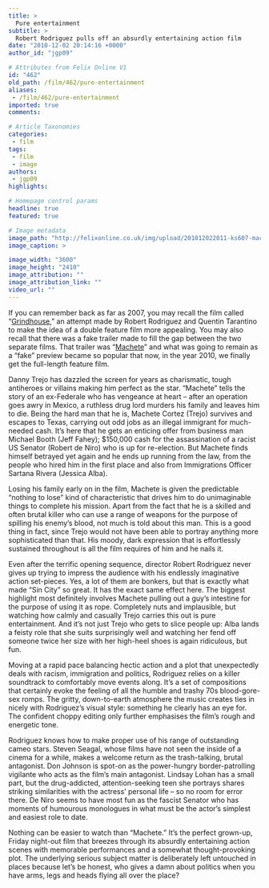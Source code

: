 ```yaml
---
title: >
  Pure entertainment
subtitle: >
  Robert Rodriguez pulls off an absurdly entertaining action film
date: "2010-12-02 20:14:16 +0000"
author_id: "jgp09"

# Attributes from Felix Online V1
id: "462"
old_path: /film/462/pure-entertainment
aliases:
 - /film/462/pure-entertainment
imported: true
comments:

# Article Taxonomies
categories:
 - film
tags:
 - film
 - image
authors:
 - jgp09
highlights:

# Homepage control params
headline: true
featured: true

# Image metadata
image_path: "http://felixonline.co.uk/img/upload/201012022011-ks607-machete.jpg"
image_caption: >

image_width: "3600"
image_height: "2410"
image_attribution: ""
image_attribution_link: ""
video_url: ""
---
```


If you can remember back as far as 2007, you may recall the film called “[Grindhouse](http://www.imdb.com/title/tt0462322/),” an attempt made by Robert Rodriguez and Quentin Tarantino to make the idea of a double feature film more appealing. You may also recall that there was a fake trailer made to fill the gap between the two separate films. That trailer was “[Machete](http://www.youtube.com/watch?v=hIxcVzwLR1k)” and what was going to remain as a “fake” preview became so popular that now, in the year 2010, we finally get the full-length feature film.

Danny Trejo has dazzled the screen for years as charismatic, tough antiheroes or villains making him perfect as the star. “Machete” tells the story of an ex-Federale who has vengeance at heart – after an operation goes awry in Mexico, a ruthless drug lord murders his family and leaves him to die. Being the hard man that he is, Machete Cortez (Trejo) survives and escapes to Texas, carrying out odd jobs as an illegal immigrant for much-needed cash. It’s here that he gets an enticing offer from business man Michael Booth (Jeff Fahey); $150,000 cash for the assassination of a racist US Senator (Robert de Niro) who is up for re-election. But Machete finds himself betrayed yet again and he ends up running from the law, from the people who hired him in the first place and also from Immigrations Officer Sartana Rivera (Jessica Alba).

Losing his family early on in the film, Machete is given the predictable “nothing to lose” kind of characteristic that drives him to do unimaginable things to complete his mission. Apart from the fact that he is a skilled and often brutal killer who can use a range of weapons for the purpose of spilling his enemy’s blood, not much is told about this man. This is a good thing in fact, since Trejo would not have been able to portray anything more sophisticated than that. His moody, dark expression that is effortlessly sustained throughout is all the film requires of him and he nails it.

Even after the terrific opening sequence, director Robert Rodriguez never gives up trying to impress the audience with his endlessly imaginative action set-pieces. Yes, a lot of them are bonkers, but that is exactly what made “Sin City” so great. It has the exact same effect here. The biggest highlight most definitely involves Machete pulling out a guy’s intestine for the purpose of using it as rope. Completely nuts and implausible, but watching how calmly and casually Trejo carries this out is pure entertainment. And it’s not just Trejo who gets to slice people up: Alba lands a feisty role that she suits surprisingly well and watching her fend off someone twice her size with her high-heel shoes is again ridiculous, but fun.

Moving at a rapid pace balancing hectic action and a plot that unexpectedly deals with racism, immigration and politics, Rodriguez relies on a killer soundtrack to comfortably move events along. It’s a set of compositions that certainly evoke the feeling of all the humble and trashy 70s blood-gore-sex romps. The gritty, down-to-earth atmosphere the music creates ties in nicely with Rodriguez’s visual style: something he clearly has an eye for. The confident choppy editing only further emphasises the film’s rough and energetic tone.

Rodriguez knows how to make proper use of his range of outstanding cameo stars. Steven Seagal, whose films have not seen the inside of a cinema for a while, makes a welcome return as the trash-talking, brutal antagonist. Don Johnson is spot-on as the power-hungry border-patrolling vigilante who acts as the film’s main antagonist. Lindsay Lohan has a small part, but the drug-addicted, attention-seeking teen she portrays shares striking similarities with the actress’ personal life – so no room for error there. De Niro seems to have most fun as the fascist Senator who has moments of humourous monologues in what must be the actor’s simplest and easiest role to date.

Nothing can be easier to watch than “Machete.” It’s the perfect grown-up, Friday night-out film that breezes through its absurdly entertaining action scenes with memorable performances and a somewhat thought-provoking plot. The underlying serious subject matter is deliberately left untouched in places because let’s be honest, who gives a damn about politics when you have arms, legs and heads flying all over the place?
